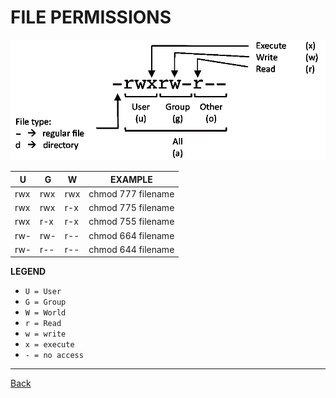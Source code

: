# FILE PERMISSIONS
![alt text](./linux-permissions-chart.png "linux premission chart")


U | G | W | EXAMPLE
--- | --- | --- | ---
rwx | rwx | rwx | chmod 777 filename
rwx | rwx | r-x | chmod 775 filename
rwx | r-x | r-x | chmod 755 filename
rw- | rw- | r-- | chmod 664 filename
rw- | r-- | r-- | chmod 644 filename

**LEGEND**
- `U = User`
- `G = Group`
- `W = World`
- `r = Read`
- `w = write`
- `x = execute`
- `- = no access`

---

[Back](../basic-command.md)
